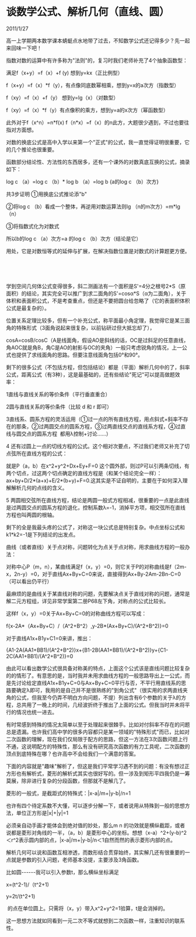 # 谈数学公式、解析几何（直线、圆）
2011/1/27

高一上学期两本数学课本蜻蜓点水地带了过去，不知数学公式还记得多少？先一起来回味一下吧！

指数对数的运算中有许多称为"法则"的，复习时我们老师补充了4个抽象函数型：

满足f（x+y）=f（x）+f (y) 想到y=kx（正比例型）

f（x+y）=f（x）\*f（y），有点像同底数幂相乘，想到y=x的a次方（指数型）

f（xy）=f（x）+f（y） 想到y=lg（x）（对数型）

f（xy）=f（x）\*f（y）有点像积的乘方，想到y=a的x次方（幂函数型）

此外对于f（x\^n）=n\*f(x)
f（n\*x）=f（x）的n此方，大题很少遇到，不过也要往指对方面想。

对数的换底公式是高中入学以来第一个"正式"的公式，我一直觉得证明很重要，它的几个推论也很重要。

函数部分结论性、方法性的东西居多，还有一个课外的对数真底互换的公式，摘录如下：

log c （a）=log c （b）\* log b （a）=log b {a的log c （b）次方}

共3步证明 ①用换底公式推论添"b"

②将log c （b）看成一个整体，再逆用对数运算法则lg （n的m次方）=m\*lg（n）

③将指数式化为对数式

所以b的log c （a）次方=a 的log c （b）次方（结论是它）

用处，它是对数恒等式的延伸与扩展，在解决指数位置是对数式的计算题更方便。

 

 

学到空间几何体公式变得很多，斜二测画法有一个面积是S'=4分之根号2\*S（原面积）的结论，其实完全可以推广到求二面角的S'=cosα\*S（α为二面角），关于体积和表面积公式，不是考查重点，但还是不要把圆台给忽略了（它的表面积体积公式是最复杂的）。

位置关系定理比较多，但有一个补充公式，称平面最小角定理，我觉得它是某三面角的特殊形式（3面角说起来很复杂，以前钻研过但大抵忘却了），

cosA=cosB/cosC（A是线面角，假设AO是斜线的话，OC是过斜足的任意直线，角AOC就是角B，角C是AO的射影与OC的夹角）一般只考虑锐角的情况，上一公式也提供了求线面角的思路。但要注意线面角包括0°和90°。

剩下的很多公式（不包括方程，但包括结论）都是（平面）解析几何中的了，斜率公式，距离公式（有3种），这是最基础的，还有些结论"死记"可以提高做题效率：

1直线与直线关系的等价条件（平行垂直重合）

2圆与直线关系的等价条件（比较 d 和 r 即可）

3直线系、圆系方程的灵活运用（①过一点的所有直线方程，用点斜式+斜率不存在的那条，②过两圆交点的圆系方程，③过两直线交点的直线系方程，④过直线与圆交点的圆系方程 
都用λ控制+讨论......）

4
还有过圆上一点的切线方程的公式。这个相对次要点，不过我们老师又补充了切点弦所在直线方程的公式：

就是P（a，b）在x\^2+y\^2+Dx+Ey+F=0
这个圆外部，则过P可以引两条切线，有两个切点，过这两个切点确定的直线方程是（和某个结论完全一样）：ax+by+D/2\*(a+x)+E/2\*(b+y)+F=0.这其实是不证自明的，主要在于如何深入理解解析几何的点线的含义。

5
两圆相交弦所在直线方程，结论是两圆一般式方程相减，很重要的一点是此直线是过两圆交点的圆系方程的退化，控制系数λ=-1，消掉平方项，相交弦所在直线方程也叫两圆的根轴。

剩下的全是我最头疼的公式了，对称这一块公式总是特别复杂。中点坐标公式和k1\*k2=-1是下列结论的出发点。

曲线（或者直线）关于点对称，问题转化为点关于点对称，用求曲线方程的一般办法：

对称中心P（m，n），某曲线满足f（x，y）=0，则它关于P的对称曲线是f（2m-x，2n-y）=0，对于直线Ax+By+C=0来说，直接得到Ax+By-2Am-2Bn-C=0（可以看出仍平行）

最麻烦的是曲线关于某直线对称的问题，先要解决点关于直线对称的问题，通常是解二元方程组，详见非常学案第二册P68左下角，对称点的公式比较长。

这样f（x，y）=0关于Ax+By+C=0的对称曲线方程可以写成：

f{x-2A\*（Ax+By+C）/（A\^2+B\^2）,y-2B\*(Ax+By+C)/(A\^2+B\^2)}=0

对于直线A1x+B1y+C1=0来讲，推出：

{A1-2A(AA1+BB1)/(A\^2+B\^2)}x+{B1-2B(AA1+BB1)/(A\^2+B\^2)}y+{C1-2C(AA1+BB1)/(A\^2+B\^2)}=0

由此可以看出数学公式很具备对称美的特点，上面这个公式该是直线问题比较复杂的的情形了。有意思的是，当时我并未用求曲线方程的一般思路导出上一公式，而是先讨论给定直线A1x+B1y+C=0与Ax+By+C=0平行与否，不平行用直线系的思路要确定λ即可，我用的是自己并不是很熟练的"到角公式"（很实用的求两直线夹角的公式，但我至今仍弄不明白方向问题，不提）列出含有6个参数的关于λ的方程，总共用了一晚上的时间，几经波折终于推出了上面的公式。但我当时并未将平行的情况也统一进去。

有时常感到特殊的情况太简单以至于处理起来很棘手。比如对付斜率不存在的问题总是遗漏。也许我们高中学的很多内容都只是某一领域的"特殊形式"而已，比如对二次函数的理解，现在我们仅局限于配方的思路，但这一方法在3次函数问题上行不通，这说明配方的特殊性，那么有没有研究高次函数的有力工具呢，二次函数的顶点到底特殊在哪？也许高中不会给我们一个满意的答案。

下面的内容就是"趣味"解析了，但这是我们平常学习遇不到的问题：有没有想过正方形也有解析式，菱形的解析式其实也很好写的。但一涉及到矩形平四我仍是一筹莫展，除非进行复杂的分段函数，但那就不是解几了。

菱形的一般式，是截距式的特殊式：\|x-a\|/m+\|y-b\|/n=1

也许有四个待定系数不大懂，可以逐步分解一下，或者说用从特殊到一般的思想方法，单位正方形是\|x\|+\|y\|=1

必须亲自动手画才能体会到绝对值的妙处，那么m n
的功效就是横纵截距，或者说都是菱形对角线的一半，（a，b）是菱形中心的坐标。想想（x-a）\^2+(y-b)\^2＜r\^2表示圆内部的点，\|x-a\|/m+\|y-b\|/n＜1自然而然的表示菱形内部的点。

解析几何可以说和函数互相渗透，而数形结合贯穿始终，其实解几还有很重要的一点就是参数的引入问题，老师基本没提，主要涉及3角函数。

比如圆------我可以引入参数t，那么横纵坐标满足

x=(t\^2-1)/（t\^2+1)

y=2t/(t\^2+1)

 的点在单位圆上。只需将（x，y）带入x\^2+y\^2=1验算，t是会消掉的。

这一思想方法就如同看到一元二次不等式就想到二次函数一样，注重知识的联系性。
